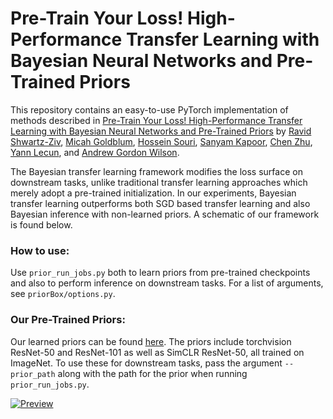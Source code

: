 # Pre-Train Your Loss! High-Performance Transfer Learning with Bayesian Neural Networks and Pre-Trained Priors

This repository contains an easy-to-use PyTorch implementation of methods described in [Pre-Train Your Loss! High-Performance Transfer Learning with Bayesian Neural Networks and Pre-Trained Priors](https://github.com/hsouri/BayesianTransferLearning) by [Ravid Shwartz-Ziv](https://www.ravid-shwartz-ziv.com/), [Micah Goldblum](https://goldblum.github.io/), [Hossein Souri](https://hsouri.github.io/), [Sanyam Kapoor](https://sanyamkapoor.com/), [Chen Zhu](https://zhuchen03.github.io/), [Yann Lecun](http://yann.lecun.com/), and [Andrew Gordon Wilson](https://cims.nyu.edu/~andrewgw/).

The Bayesian transfer learning framework modifies the loss surface on downstream tasks, unlike traditional transfer learning approaches which merely adopt a pre-trained initialization.  In our experiments, Bayesian transfer learning outperforms both SGD based transfer learning and also Bayesian inference with non-learned priors.  A schematic of our framework is found below. 

### How to use:
Use `prior_run_jobs.py` both to learn priors from pre-trained checkpoints and also to perform inference on downstream tasks.  For a list of arguments, see `priorBox/options.py`.

### Our Pre-Trained Priors:
Our learned priors can be found [here](https://drive.google.com/drive/folders/1FbnUsL_CRWORjlTyX8dtHRzcGFeaE4Iz?usp=sharing). The priors include torchvision ResNet-50 and ResNet-101 as well as SimCLR ResNet-50, all trained on ImageNet.  To use these for downstream tasks, pass the argument `--prior_path` along with the path for the prior when running `prior_run_jobs.py`. 

[![Preview](https://github.com/hsouri/BayesianTransferLearning/blob/main/fig.png)](https://github.com/hsouri/BayesianTransferLearning)
